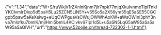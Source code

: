 {"v":"1.34","data":"W+S/ruWkjV1rZXnlnKjnm7jlr7npk77mjqXkuIvnmoTlpITnkIYKClvmlrDlop5d5paH5Lu25ZCN5LiN5Y+v55So5a2X56ym55qE5aSE55CGCgpb5paw5aKeXeiwg+eUqOWPguaVsOWujOWWhAoKW+aWsOWinl3phY3nva7mlofku7bmlK/mjIHmi5bmlL4KClvkv67lpI1d5L+u5aSN5LqG5aW95aSa5aW95aSaQlVH","url":"https://www.52pojie.cn/thread-722302-1-1.html"}
